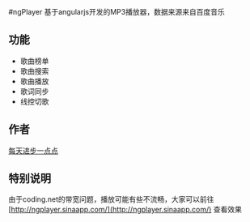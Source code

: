 #ngPlayer
基于angularjs开发的MP3播放器，数据来源来自百度音乐
## 功能
+ 歌曲榜单
+ 歌曲搜索
+ 歌曲播放
+ 歌词同步
+ 线控切歌

## 作者
[每天进步一点点](http://www.ddhigh.com)
## 特别说明
由于coding.net的带宽问题，播放可能有些不流畅，大家可以前往 [http://ngplayer.sinaapp.com/](http://ngplayer.sinaapp.com/) 查看效果